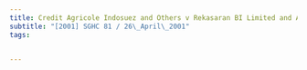 ```yaml
---
title: Credit Agricole Indosuez and Others v Rekasaran BI Limited and Another 
subtitle: "[2001] SGHC 81 / 26\_April\_2001"
tags:


---
```


